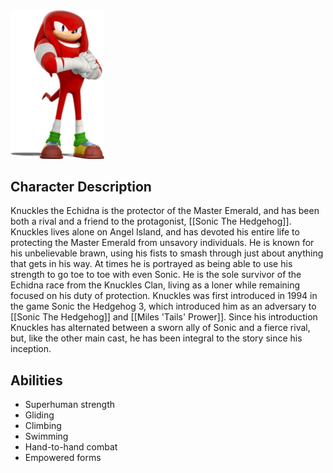 <img src="KNUCKLESMAIN.jpg" width="150"> 

## Character Description

Knuckles the Echidna is the protector of the Master Emerald, and has been both a rival and a friend to the protagonist, [[Sonic The Hedgehog]]. Knuckles lives alone on Angel Island, and has devoted his entire life to protecting the Master Emerald from unsavory individuals. He is known for his unbelievable brawn, using his fists to smash through just about anything that gets in his way. At times he is portrayed as being able to use his strength to go toe to toe with even Sonic. He is the sole survivor of the Echidna race from the Knuckles Clan, living as a loner while remaining focused on his duty of protection. Knuckles was first introduced in 1994 in the game Sonic the Hedgehog 3, which introduced him as an adversary to [[Sonic The Hedgehog]] and [[Miles 'Tails' Prower]]. Since his introduction Knuckles has alternated between a sworn ally of Sonic and a fierce rival, but, like the other main cast, he has been integral to the story since his inception.

## Abilities

- Superhuman strength
- Gliding
- Climbing
- Swimming
- Hand-to-hand combat
- Empowered forms
